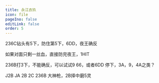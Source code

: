 ```yaml
---
title: 永江衣玖
icon: file
pageIno: false
editLink: false
order: 5
---
```


236C钻头有5下，防住第5下，6DD，夜王确反

如果对面只剩一丝血，直接防完夜王，1HIT

236B打3下，不能确反，可以试试9 66，或者6DD 停下，3A，9，4A之类？

J2B JA 2B 2C 236B 大神枪，2B择中磨5灵